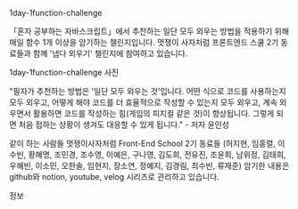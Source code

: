 1day-1function-challenge

「혼자 공부하는 자바스크립트」에서 추천하는 일단 모두 외우는 방법을 적용하기 위해 매일 함수 1개 이상을 암기하는 챌린지입니다.
멋쟁이 사자처럼 프론트엔드 스쿨 2기 동료들과 함께 '냅다 외우기' 챌린지에 참여하고 있습니다.


1day-1function-challenge 사진



"필자가 추천하는 방법은 '일단 모두 외우는 것'입니다. 어떤 식으로 코드를 사용하는지 모두 외우고, 어떻게 해야 코드를 더 효율적으로 작성할 수 있는지 모두 외우고, 계속 외우면서 활용하면 코드를 작성하는 힘(게임의 피지컬 같은 것)이 향상됩니다. 그렇게 되면 처음 접하는 상황이 생겨도 대응할 수 있게 됩니다." - 저자 윤인성

같이 하는 사람들
멋쟁이사자처럼 Front-End School 2기 동료들
(허지현, 임홍렬, 이수빈, 황혜명, 조민경, 조수영, 이예은, 구나영, 김도희, 전유진, 조윤희, 남위정, 김태희, 우혜빈, 이소민, 오한솔, 임현지, 장소연, 정예지, 김경림, 최수빈, 류재준)
암기한 내용은 github와 notion, youtube, velog 시리즈로 관리하고 있습니다.

정보
  
